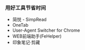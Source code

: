 ### 用好工具节省时间
* 简悦 - SimpRead
* OneTab
* User-Agent Switcher for Chrome
* WEB前端助手(FeHelper) 
* 印象笔记·剪藏
